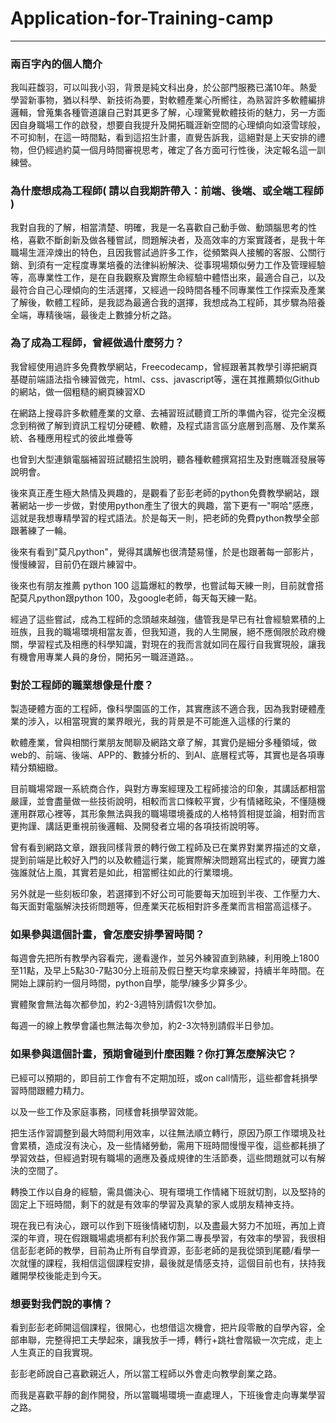 # Application-for-Training-camp
<hr size="2px" wideh="30%" align="center">
<h3>兩百字內的個人簡介</h3>
<p>我叫莊馥羽，可以叫我小羽，背景是純文科出身，於公部門服務已滿10年。熱愛學習新事物，猶以科學、新技術為要，對軟體產業心所嚮往，為熟習許多軟體編排邏輯，曾蒐集各種管道讓自己對其更多了解，心理驚覺軟體技術的魅力，另一方面因自身職場工作的啟發，想要自我提升及開拓職涯新空間的心理傾向如滾雪球般，不可抑制，在這一時間點，看到這招生計畫，直覺告訴我，這絕對是上天安排的禮物，但仍經過約莫一個月時間審視思考，確定了各方面可行性後，決定報名這一訓練營。</p>
<h3>為什麼想成為工程師( 請以自我期許帶入：前端、後端、或全端工程師 )</h3>
<p>我對自我的了解，相當清楚、明確，我是一名喜歡自己動手做、動頭腦思考的性格，喜歡不斷創新及做各種嘗試，問題解決者，及高效率的方案實踐者，是我十年職場生涯淬煉出的特色，且因我嘗試過許多工作，從頻繁與人接觸的客服、公關行銷、到須有一定程度專業培養的法律糾紛解決、從事現場類似勞力工作及管理經驗等，高專業性工作，是在自我觀察及實際生命經驗中體悟出來，最適合自己，以及最符合自己心理傾向的生活選擇，又經過一段時間各種不同專業性工作探索及產業了解後，軟體工程師，是我認為最適合我的選擇，我想成為工程師，其步驟為陪養全端，專精後端，最後走上數據分析之路。</p>
<h3>為了成為工程師，曾經做過什麼努力？</h3>
<p>我曾經使用過許多免費教學網站，Freecodecamp，曾經跟著其教學引導把網頁基礎前端語法指令練習做完，html、css、javascript等，還在其推薦類似Github的網站，做一個粗糙的網頁練習XD</p>
<p>在網路上搜尋許多軟體產業的文章、去補習班試聽資工所的準備內容，從完全沒概念到稍微了解到資訊工程切分硬體、軟體，及程式語言區分底層到高層、及作業系統、各種應用程式的彼此堆疊等</p>
<p>也曾到大型連鎖電腦補習班試聽招生說明，聽各種軟體撰寫招生及對應職涯發展等說明會。</p>
<p>後來真正產生極大熱情及興趣的，是觀看了彭彭老師的python免費教學網站，跟著網站一步一步做，對使用python產生了很大的興趣，當下更有一"啊哈"感應，這就是我想專精學習的程式語法。於是每天一則，把老師的免費python教學全部跟著練了一輪。</p>
<p>後來有看到"莫凡python"，覺得其講解也很清楚易懂，於是也跟著每一部影片，慢慢練習，目前仍在跟片練習中。</p>
<p>後來也有朋友推薦 python 100 這篇爆紅的教學，也嘗試每天練一則，目前就會搭配莫凡python跟python 100，及google老師，每天每天練一點。</p>
<p>經過了這些嘗試，成為工程師的念頭越來越強，儘管我是早已有社會經驗累積的上班族，且我的職場環境相當友善，但我知道，我的人生開展，絕不應侷限於政府機關，學習程式及相應的科學知識，對現在的我而言就如同在履行自我實現般，讓我有機會用專業人員的身份，開拓另一職涯道路。。</p>
<h3>對於工程師的職業想像是什麼？</h3>
<p>製造硬體方面的工程師，像科學園區的工作，其實應該不適合我，因為我對硬體產業的涉入，以相當現實的業界眼光，我的背景是不可能進入這樣的行業的</p>
<p>軟體產業，曾與相關行業朋友閒聊及網路文章了解，其實仍是細分多種領域，做web的、前端、後端、APP的、數據分析的、到AI、底層程式等，其實也是各項專精分類細緻。</p>
<p>目前職場常跟一系統商合作，與對方專案經理及工程師接洽的印象，其講話都相當嚴謹，並會盡量做一些技術說明，相較而言口條較平實，少有情緒眩染，不懂隨機運用群眾心裡等，其形象無法與我的職場環境養成的人格特質相提並論，相對而言更拘謹、講話更重視前後邏輯、及開發者立場的各項技術說明等。</p>
<p>曾有看到網路文章，跟我同樣背景的轉行做工程師及已在業界對業界描述的文章，提到前端是比較好入門的以及軟體這行業，能實際解決問題寫出程式的，硬實力誰強誰就佔上風，其實若是如此，相當嚮往如此的行業環境。</p>
<p>另外就是一些刻板印象，若選擇到不好公司可能要每天加班到半夜、工作壓力大、每天面對電腦解決技術問題等，但產業天花板相對許多產業而言相當高這樣子。</p>
<h3>如果參與這個計畫，會怎麼安排學習時間？</h3>
<p>每週會先把所有教學內容看完，邊看邊作，並另外練習直到熟練，利用晚上1800至11點，及早上5點30-7點30分上班前及假日整天均拿來練習，持續半年時間。在開始上課前約一個月時間，python自學，能學/練多少算多少。</p>
<p>實體聚會無法每次都參加，約2-3週特別請假1次參加。</p>
<p>每週一的線上教學會議也無法每次參加，約2-3次特別請假半日參加。</p>
<h3>如果參與這個計畫，預期會碰到什麼困難？你打算怎麼解決它？</h3>
<p>已經可以預期的，即目前工作會有不定期加班，或on call情形，這些都會耗損學習時間跟體力精力。</p>
<p>以及一些工作及家庭事務，同樣會耗損學習效能。</p>
<p>把生活作習調整到最大時間利用效率，以往無法順立轉行，原因乃原工作環境及社會累積，造成沒有決心，及一些情緒勞動，需用下班時間慢慢平復，這些都耗損了學習效益，但經過對現有職場的適應及養成規律的生活節奏，這些問題就可以有解決的空間了。</p>
<p>轉換工作以自身的經驗，需具備決心、現有環境工作情緒下班就切割，以及堅持的固定上下班時間，剩下的就是有效率的學習及真摯的家人或朋友精神支持。</p>
<p>現在我已有決心，跟可以作到下班後情緒切割，以及盡最大努力不加班，再加上資深的年資，現在假跟職場處境都有利於我作第二專長學習，有效率的學習，我很相信彭彭老師的教學，目前為止所有自學資源，彭彭老師的是我從頭到尾聽/看學一次就懂的課程，我相信這個課程安排，最後就是情感支持，這個目前也有，扶持我離開學校後能走到今天。</p>
<h3>想要對我們說的事情？</h3>
<p>看到彭彭老師開這個課程，很開心，也想借這次機會，把片段零散的自學內容，全部串聯，完整得把工夫學起來，讓我放手一搏，轉行+跳社會階級一次完成，走上人生真正的自我實現。</p>
<p>彭彭老師說自己喜歡親近人，所以當工程師以外會走向教學創業之路。</p>
<p>而我是喜歡平靜的創作開發，所以當職場環境一直處理人，下班後會走向專業學習之路。</p>
